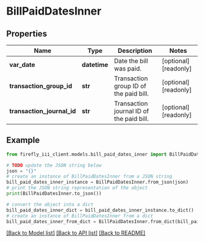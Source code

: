 # BillPaidDatesInner


## Properties

Name | Type | Description | Notes
------------ | ------------- | ------------- | -------------
**var_date** | **datetime** | Date the bill was paid. | [optional] [readonly] 
**transaction_group_id** | **str** | Transaction group ID of the paid bill. | [optional] [readonly] 
**transaction_journal_id** | **str** | Transaction journal ID of the paid bill. | [optional] [readonly] 

## Example

```python
from firefly_iii_client.models.bill_paid_dates_inner import BillPaidDatesInner

# TODO update the JSON string below
json = "{}"
# create an instance of BillPaidDatesInner from a JSON string
bill_paid_dates_inner_instance = BillPaidDatesInner.from_json(json)
# print the JSON string representation of the object
print(BillPaidDatesInner.to_json())

# convert the object into a dict
bill_paid_dates_inner_dict = bill_paid_dates_inner_instance.to_dict()
# create an instance of BillPaidDatesInner from a dict
bill_paid_dates_inner_from_dict = BillPaidDatesInner.from_dict(bill_paid_dates_inner_dict)
```
[[Back to Model list]](../README.md#documentation-for-models) [[Back to API list]](../README.md#documentation-for-api-endpoints) [[Back to README]](../README.md)


